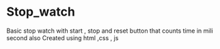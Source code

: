 # Stop_watch
Basic stop watch with start , stop and reset button that counts time in mili second also
Created using html ,css , js

